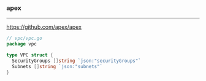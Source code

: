 ### apex
---
https://github.com/apex/apex


```go
// vpc/vpc.go
package vpc

type VPC struct {
  SecurityGroups []string `json:"securityGroups"`
  Subnets []string `json:"subnets"`
}
```

```
```

```
```
